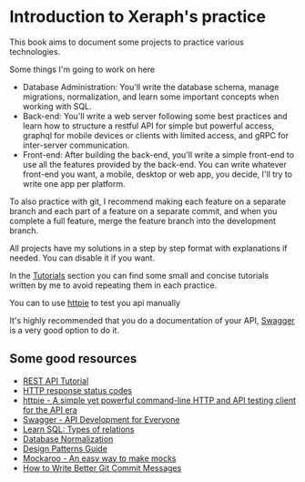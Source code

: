 # Introduction to Xeraph's practice

This book aims to document some projects to practice various technologies.

Some things I'm going to work on here

- Database Administration: You'll write the database schema, manage migrations, normalization, and learn some important concepts when working with SQL.
- Back-end: You'll write a web server following some best practices and learn how to structure a restful API for simple but powerful access, graphql for mobile devices or clients with limited access, and gRPC for inter-server communication.
- Front-end: After building the back-end, you'll write a simple front-end to use all the features provided by the back-end. You can write whatever front-end you want, a mobile, desktop or web app, you decide, I'll try to write one app per platform.

To also practice with git, I recommend making each feature on a separate branch and each part of a feature on a separate commit, and when you complete a full feature, merge the feature branch into the development branch.

All projects have my solutions in a step by step format with explanations if needed. You can disable it if you want.

In the [Tutorials](./tutorials/overview.md) section you can find some small and concise tutorials written by me to avoid repeating them in each practice.

You can to use [httpie](https://httpie.io) to test you api manually

It's highly recommended that you do a documentation of your API, [Swagger](https://swagger.io) is a very good option to do it.

## Some good resources

- [REST API Tutorial](https://restfulapi.net)
- [HTTP response status codes](https://developer.mozilla.org/en-US/docs/Web/HTTP/Status)
- [httpie - A simple yet powerful command-line HTTP and API testing client for the API era](https://httpie.io/)
- [Swagger - API Development for Everyone](https://swagger.io/)
- [Learn SQL: Types of relations](https://www.sqlshack.com/learn-sql-types-of-relations/)
- [Database Normalization](https://www.guru99.com/database-normalization.html)
- [Design Patterns Guide](https://refactoring.guru/design-patterns)
- [Mockaroo - An easy way to make mocks](https://mockaroo.com/)
- [How to Write Better Git Commit Messages](https://www.freecodecamp.org/news/how-to-write-better-git-commit-messages/)
